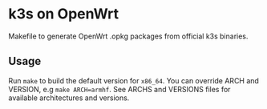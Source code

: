 # k3s on OpenWrt
Makefile to generate OpenWrt .opkg packages from official k3s binaries.

## Usage
Run `make` to build the default version for `x86_64`. You can override ARCH and
VERSION, e.g `make ARCH=armhf`. See ARCHS and VERSIONS files for available
architectures and versions.
